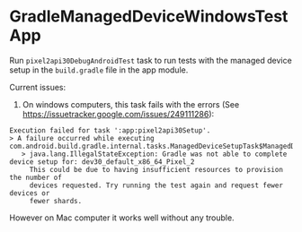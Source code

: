 # GradleManagedDeviceWindowsTestApp

Run `pixel2api30DebugAndroidTest` task to run tests with the managed device setup in the `build.gradle` file in the app module.

Current issues:
1. On windows computers, this task fails with the errors (See https://issuetracker.google.com/issues/249111286):

```
Execution failed for task ':app:pixel2api30Setup'.
> A failure occurred while executing com.android.build.gradle.internal.tasks.ManagedDeviceSetupTask$ManagedDeviceSetupRunnable
   > java.lang.IllegalStateException: Gradle was not able to complete device setup for: dev30_default_x86_64_Pixel_2
     This could be due to having insufficient resources to provision the number of
     devices requested. Try running the test again and request fewer devices or
     fewer shards.
```

However on Mac computer it works well without any trouble.
